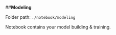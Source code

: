 ##**Modeling**

Folder path: `./notebook/modeling`

Notebook contains your  model building & training.